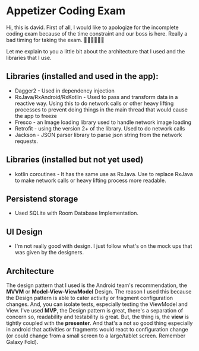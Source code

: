 # Appetizer Coding Exam

Hi, this is david.
First of all, I would like to apologize for the incomplete coding exam because of the time constraint and our boss is here. Really a bad timing for taking the exam. 🙇‍♂️🙇‍♂️🙇‍♂️

Let me explain to you a little bit about the architecture that I used and the libraries that I use.
## Libraries (installed and used in the app):
*  Dagger2 - Used in dependency injection
*  RxJava/RxAndroid/RxKotlin - Used to pass and transform data in a reactive way. Using this to do network calls or other heavy lifting processes to prevent doing things in the main thread that would cause the app to freeze
*  Fresco - an Image loading library used to handle network image loading
*  Retrofit - using the version 2+ of the library. Used to do network calls
*  Jackson - JSON parser library to parse json string from the network requests.
## Libraries (installed but not yet used)
* kotlin coroutines - It has the same use as RxJava. Use to replace RxJava to make network calls or heavy lifting process more readable.

## Persistend storage
* Used SQLite with Room Database Implementation.

## UI Design
* I'm not really good with design. I just follow what's on the mock ups that was given by the designers.
 
## Architecture
The design pattern that I used is the Android team's recommendation, the **MVVM** or **Model-View-ViewModel** Design. The reason I used this because the Design pattern is able to cater activity or fragment configuration changes. And, you can isolate tests, especially testing the ViewModel and View. I've used **MVP**, the Design pattern is great, there's a separation of concern so, readability and testability is great. But, the thing is, the **view** is tightly coupled with the **presenter**. And that's a not so good thing especially in android that activities or fragments would react to configuration change (or could change from a small screen to a large/tablet screen. Remember Galaxy Fold).

